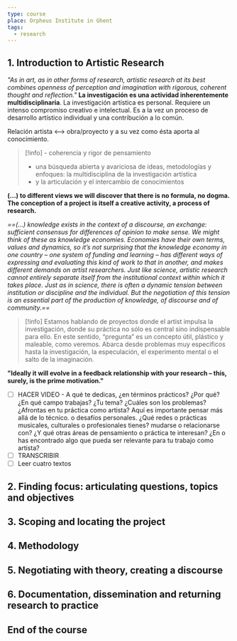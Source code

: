 ```yaml
---
type: course
place: Orpheus Institute in Ghent
tags:
  - research
---
```

## 1. Introduction to Artistic Research

*"As in art, as in other forms of research, artistic research at its best combines openness of perception and imagination with rigorous, coherent thought and reflection."*
**La investigación es una actividad inherentemente multidisciplinaria**.
La investigación artística es personal. Requiere un intenso compromiso creativo e intelectual. Es a la vez un proceso de desarrollo artístico individual y una contribución a lo común.

Relación artista <--> obra/proyecto y a su vez como ésta aporta al conocimiento.

> [!info] - coherencia y rigor de pensamiento
> - una búsqueda abierta y avariciosa de ideas, metodologías y enfoques: la multidisciplina de la investigación artística
> - y la articulación y el intercambio de conocimientos

**(...) to different views we will discover that there is no formula, no dogma. The conception of a project is itself a creative activity, a process of research.**

*==(...) knowledge exists in the context of a discourse, an exchange: sufficient consensus for differences of opinion to make sense. We might think of these as knowledge economies. Economies have their own terms, values and dynamics, so it’s not surprising that the knowledge economy in one country – one system of funding and learning – has different ways of expressing and evaluating this kind of work to that in another, and makes different demands on artist researchers. Just like science, artistic research cannot entirely separate itself from the institutional context within which it takes place. Just as in science, there is often a dynamic tension between institution or discipline and the individual. But the negotiation of this tension is an essential part of the production of knowledge, of discourse and of community.==*

> [!info] Estamos hablando de proyectos donde el artist impulsa la investigación, donde su práctica no sólo es central sino indispensable para ello. En este sentido, “pregunta” es un concepto útil, plástico y maleable, como veremos. Abarca desde problemas muy específicos hasta la investigación, la especulación, el experimento mental o el salto de la imaginación.

**"Ideally it will evolve in a feedback relationship with your research – this, surely, is the prime motivation."**

- [ ] HACER VIDEO - A qué te dedicas, ¿en términos prácticos? ¿Por qué? ¿En qué campo trabajas? ¿Tu tema? ¿Cuáles son los problemas? ¿Afrontas en tu práctica como artista? Aquí es importante pensar más allá de lo técnico. o desafíos personales. ¿Qué redes o prácticas musicales, culturales o profesionales tienes? mudarse o relacionarse con? ¿Y qué otras áreas de pensamiento o práctica te interesan? ¿En o has encontrado algo que pueda ser relevante para tu trabajo como artista?
- [ ] TRANSCRIBIR
- [ ] Leer cuatro textos

## 2. Finding focus: articulating questions, topics and objectives
    
## 3. Scoping and locating the project
    
## 4. Methodology
    
## 5. Negotiating with theory, creating a discourse
    
## 6. Documentation, dissemination and returning research to practice
    
## End of the course